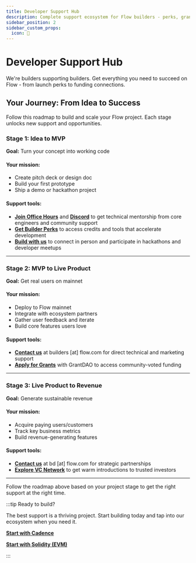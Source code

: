 ```yaml
---
title: Developer Support Hub
description: Complete support ecosystem for Flow builders - perks, grants, funding, and expert guidance
sidebar_position: 2
sidebar_custom_props:
  icon: 🚀
---
```


# Developer Support Hub

We're builders supporting builders. Get everything you need to succeed on Flow - from launch perks to funding connections.

## Your Journey: From Idea to Success

Follow this roadmap to build and scale your Flow project. Each stage unlocks new support and opportunities.

### Stage 1: Idea to MVP
**Goal:** Turn your concept into working code

<div style={{display: 'grid', gridTemplateColumns: '1fr 1fr', gap: '2rem', marginBottom: '2rem'}}>

<div>
<h4>Your mission:</h4>
<ul>
  <li>Create pitch deck or design doc</li>
  <li>Build your first prototype</li>
  <li>Ship a demo or hackathon project</li>
</ul>
</div>

<div>
<h4>Support tools:</h4>
<ul>
  <li><strong><a href="https://calendar.google.com/calendar/u/0/embed?src=c_47978f5cd9da636cadc6b8473102b5092c1a865dd010558393ecb7f9fd0c9ad0@group.calendar.google.com">Join Office Hours</a></strong> and <strong><a href="https://discord.gg/flow">Discord</a></strong> to get technical mentorship from core engineers and community support</li>
  <li><strong><a href="/ecosystem/developer-support-hub/builder-perks">Get Builder Perks</a></strong> to access credits and tools that accelerate development</li>
  <li><strong><a href="https://flow.com/events">Build with us</a></strong> to connect in person and participate in hackathons and developer meetups</li>
</ul>
</div>

</div>

---

### Stage 2: MVP to Live Product
**Goal:** Get real users on mainnet

<div style={{display: 'grid', gridTemplateColumns: '1fr 1fr', gap: '2rem', marginBottom: '2rem'}}>

<div>
<h4>Your mission:</h4>
<ul>
  <li>Deploy to Flow mainnet</li>
  <li>Integrate with ecosystem partners</li>
  <li>Gather user feedback and iterate</li>
  <li>Build core features users love</li>
</ul>
</div>

<div>
<h4>Support tools:</h4>
<ul>
  <li><strong><a href="#">Contact us</a></strong> at builders [at] flow.com for direct technical and marketing support</li>
  <li><strong><a href="/ecosystem/developer-support-hub/grants">Apply for Grants</a></strong> with GrantDAO to access community-voted funding</li>
</ul>
</div>

</div>

---

### Stage 3: Live Product to Revenue
**Goal:** Generate sustainable revenue

<div style={{display: 'grid', gridTemplateColumns: '1fr 1fr', gap: '2rem', marginBottom: '2rem'}}>

<div>
<h4>Your mission:</h4>
<ul>
  <li>Acquire paying users/customers</li>
  <li>Track key business metrics</li>
  <li>Build revenue-generating features</li>
</ul>
</div>

<div>
<h4>Support tools:</h4>
<ul>
  <li><strong><a href="#">Contact us</a></strong> at bd [at] flow.com for strategic partnerships</li>
  <li><strong><a href="/ecosystem/developer-support-hub/vcs-and-funds">Explore VC Network</a></strong> to get warm introductions to trusted investors</li>
</ul>
</div>

</div>

---

Follow the roadmap above based on your project stage to get the right support at the right time.

:::tip Ready to build?

The best support is a thriving project. Start building today and tap into our ecosystem when you need it.

**[Start with Cadence](/build/cadence/getting-started)**

**[Start with Solidity (EVM)](build/evm/using)**

:::
